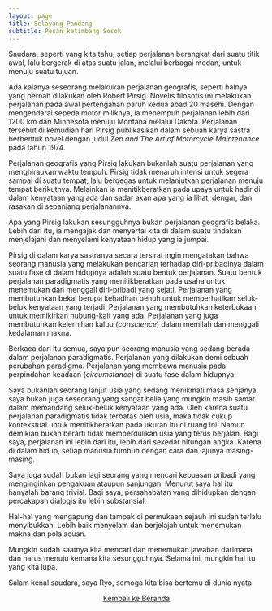 ```yaml
---
layout: page
title: Selayang Pandang
subtitle: Pesan ketimbang Sosok
---
```


Saudara, seperti yang kita tahu, setiap perjalanan berangkat dari suatu titik awal,
lalu bergerak di atas suatu jalan, melalui berbagai medan, untuk menuju suatu tujuan.

Ada kalanya seseorang melakukan perjalanan geografis,
seperti halnya yang pernah dilakukan oleh Robert Pirsig.
Novelis filosofis ini melakukan perjalanan
pada awal pertengahan paruh kedua abad 20 masehi.
Dengan mengendarai sepeda motor miliknya, ia menempuh perjalanan
lebih dari 1200 km dari Minnesota menuju Montana melalui Dakota.
Perjalanan tersebut di kemudian hari Pirsig publikasikan dalam
sebuah karya sastra berbentuk novel dengan judul
<i>Zen and The Art of Motorcycle Maintenance</i> pada tahun 1974.

Perjalanan geografis yang Pirsig lakukan bukanlah suatu perjalanan yang
menghiraukan waktu tempuh. Pirsig tidak menaruh intensi untuk segera sampai di suatu tempat, 
lalu bergegas untuk melanjutkan perjalanan menuju tempat berikutnya.
Melainkan ia menitikberatkan pada upaya untuk hadir di dalam kenyataan yang ada dan sadar akan
apa yang ia lihat, dengar, dan rasakan di sepanjang perjalanannya.

Apa yang Pirsig lakukan sesungguhnya bukan perjalanan geografis belaka.
Lebih dari itu, ia mengajak dan menyertai kita di dalam suatu tindakan
menjelajahi dan menyelami kenyataan hidup yang ia jumpai.

Pirsig di dalam karya sastranya secara tersirat ingin mengatakan bahwa seorang manusia
yang melakukan pencarian terhadap diri-pribadinya
dalam suatu fase di dalam hidupnya adalah suatu bentuk perjalanan.
Suatu bentuk perjalanan paradigmatis yang menitikberatkan pada usaha untuk menemukan
dan menggali diri-pribadi yang sejati. Perjalanan yang membutuhkan bekal
berupa kehadiran penuh untuk memperhatikan seluk-beluk kenyataan yang terjadi.
Perjalanan yang membutuhkan keterbukaan untuk memikirkan hubung-kait yang ada.
Perjalanan yang juga membutuhkan kejernihan kalbu (<i>conscience</i>) dalam memilah dan menggali kedalaman makna.

Berkaca dari itu semua, saya pun seorang manusia yang sedang berada dalam perjalanan paradigmatis.
Perjalanan yang dilakukan demi sebuah perubahan paradigma.
Perjalanan yang membawa manusia pada perpindahan keadaan (<i>circumstance</i>) di suatu fase dalam hidupnya.

Saya bukanlah seorang lanjut usia yang sedang menikmati masa senjanya, 
saya bukan juga seseorang yang sangat belia
yang mungkin masih samar dalam memandang seluk-beluk kenyataan yang ada.
Oleh karena suatu perjalanan paradigmatis tidak terbatas oleh usia,
maka tidak cukup kontekstual untuk menitikberatkan pada ukuran itu di ruang ini.
Namun demikian bukan berarti tidak memperdulikan usia yang terus berjalan.
Bagi saya, perjalanan ini lebih dari itu, lebih dari sekedar hitungan angka.
Karena di dalam hidup, setiap manusia tumbuh dengan cara dan lajunya masing-masing. 

Saya juga sudah bukan lagi seorang yang mencari kepuasan pribadi
yang menginginkan pengakuan ataupun sanjungan.
Menurut saya hal itu hanyalah barang trivial. 
Bagi saya, persahabatan yang dihidupkan dengan percakapan dialogis itu lebih substansial.

Hal-hal yang mengapung dan tampak di permukaan sejauh ini sudah terlalu menyibukkan.
Lebih baik menyelam dan berjelajah untuk menemukan makna dan pola acuan. 

Mungkin sudah saatnya kita mencari dan menemukan jawaban darimana dan harus menuju kemana kita sesungguhnya.
Selama ini, mungkin hal itu yang kita lupa.

Salam kenal saudara, saya Ryo, semoga kita bisa bertemu di dunia nyata

<p style="text-align:center;">
  <a href="https://laminseima.github.io/beranda/">Kembali ke Beranda</a>
</p>
